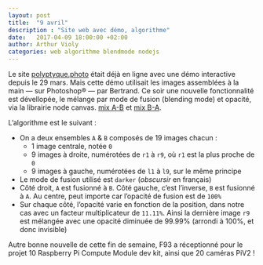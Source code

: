 ```yaml
---
layout: post
title:  "9 avril"
description : "Site web avec démo, algorithme"
date:   2017-04-09 18:00:00 +02:00
author: Arthur Violy
categories: web algorithme blendmode nodejs
---
```


Le site [polyptyque.photo](http://polyptyque.photo/) était déjà en ligne avec une démo interactive depuis le 29 mars. Mais cette démo utilisait les images assemblées à la main — sur Photoshop® — par Bertrand. Ce soir une nouvelle fonctionnalité est dévellopée, le mélange par mode de fusion (blending mode) et opacité, via la librairie node canvas. 
[mix A-B](http://polyptyque.photo/demo-mix-A-B) et [mix B-A](http://polyptyque.photo/demo-mix-B-A).

L’algorithme est le suivant : 

- On a deux ensembles `A` & `B` composés de 19 images chacun :
	- 1 image centrale, notée `0`
	- 9 images à droite, numérotées de `r1` à `r9`, où `r1` est la plus proche de `0`
	- 9 images à gauche, numérotées de `l1` à `l9`, sur le même principe
- Le mode de fusion utilisé est `darker` (_obscursir_ en français) 
- Côté droit, `A` est fusionné à `B`. Côté gauche, c’est l’inverse, `B` est fusionné à `A`. Au centre, peut importe car l’opacité de fusion est de `100%`
- Sur chaque côté, l’opacité varie en fonction de la position, dans notre cas avec un facteur multiplicateur de `11.11%`. Ainsi la dernière image `r9` est mélangée avec une opacité diminuée de 99.99% (arrondi à 100%, et donc invisible) 

Autre bonne nouvelle de cette fin de semaine, F93 a réceptionné pour le projet 10 Raspberry Pi Compute Module dev kit, ainsi que 20 caméras PiV2 !

